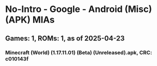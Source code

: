 # No-Intro - Google - Android (Misc) (APK) MIAs
## Games: 1, ROMs: 1, as of 2025-04-23

### Minecraft (World) (1.17.11.01) (Beta) (Unreleased).apk, CRC: c010143f
